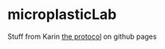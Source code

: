 # microplasticLab
Stuff from Karin
[the protocol](https://harkanatta.github.io/microplasticLab/) on github pages
